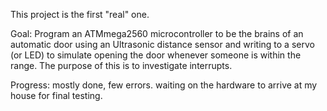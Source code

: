 This project is  the first "real" one.

Goal: Program an ATMmega2560 microcontroller to be the brains of an automatic door using an Ultrasonic distance sensor and writing to a servo (or LED) to simulate opening the door whenever someone is within the range. The purpose of this is to investigate interrupts.

Progress: mostly done, few errors. waiting on the hardware to arrive at my house for final testing.